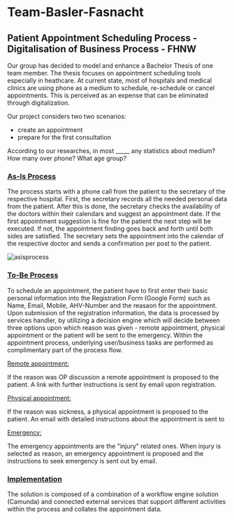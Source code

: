 # Team-Basler-Fasnacht

## Patient Appointment Scheduling Process - Digitalisation of Business Process - FHNW

Our group has decided to model and enhance a Bachelor Thesis of one team member. The thesis focuses on appointment scheduling tools especially in heathcare. At current state, most of hospitals and medical clinics are using phone as a medium to schedule, re-schedule or cancel appointments. This is perceived as an expense that can be eliminated through digitalization.

Our project considers two two scenarios:

- create an appointment
- prepare for the first consultation

According to our researches, in most _____ any statistics about medium? How many over phone? What age group?


### <ins>As-Is Process</ins>

The process starts with a phone call from the patient to the secretary of the respective hospital. First, the secretary records all the needed personal data from the patient. After this is done, the secretary checks the availability of the doctors within their calendars and suggest an appointment date. If the first appointment suggestion is fine for the patient the next step will be executed. If not, the appointment finding goes back and forth until both sides are satisfied. The secretary sets the appointment into the calendar of the respective doctor and sends a confirmation per post to the patient. 

![asisprocess](https://user-images.githubusercontent.com/115709891/205094638-ab8e953d-d4c4-4745-8453-fcf302747e28.png)

### <ins>To-Be Process</ins>

To schedule an appointment, the patient have to first enter their basic personal information into the Registration Form (Google Form) such as Name, Email, Mobile, AHV-Number and the reasaon for the appointment. Upon submission of the registration information, the data is processed by services handler, by utilizing a  decision engine which will decide between three options upon which reason was given - remote appointment, physical appointment or the patient will be sent to the emergency.
Within the appointment process, underlying user/business tasks are performed as complimentary part of the process flow. 

<ins>Remote appointment:</ins>

If the reason was OP discussion a remote appointment is proposed to the patient. A link with further instructions is sent by email upon registration. 

<ins>Physical appointment:</ins>

If the reason was sickness, a physical appointment is proposed to the patient. An email with detailed instructions about the appointment is sent to 

<ins>Emergency:</ins>

The emergency appointments are the "injury" related ones. When injury is selected as reason, an emergency appointment is proposed and the instructions to seek emergency is sent out by email. 


### <ins>Implementation</ins>

The solution is composed of a combination of a workflow engine solution (Camunda) and connected external services that support different activities within the process and collates the appointment data. 



